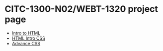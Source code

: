 # CITC-1300-N02/WEBT-1320 project page

<ul>
<li><a href="intro_to_html/index.html" target="_blank">Intro to HTML</a></li>
<li><a href="html_intro_css/index.html" target="_blank">HTML Intro CSS</a></li>
<li><a href="adv_css.index/html" target="_blank">Advance CSS</a></li>

</ul>

 
